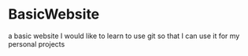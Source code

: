 # BasicWebsite
a basic website
I would like to learn to use git so that I can use it for my personal projects
